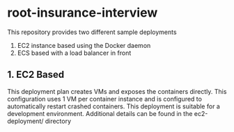 # root-insurance-interview

This repository provides two different sample deployments
  1. EC2 instance based using the Docker daemon
  2. ECS based with a load balancer in front

## 1. EC2 Based
This deployment plan creates VMs and exposes the containers directly. This configuration uses 1 VM per container instance and is configured to automatically restart crashed containers. This deployment is suitable for a development environment. Additional details can be found in the ec2-deployment/ directory